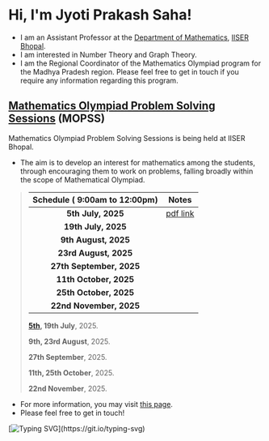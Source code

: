 # Hi, I'm Jyoti Prakash Saha!

* I am an Assistant Professor at the [Department of Mathematics](https://maths.iiserb.ac.in/), [IISER Bhopal](https://www.iiserb.ac.in/).
* I am interested in Number Theory and Graph Theory.
* I am the Regional Coordinator of the Mathematics Olympiad program for the Madhya Pradesh region. Please feel free to get in touch if you require any information regarding this program. 

## [Mathematics Olympiad Problem Solving Sessions](https://jpsaha.github.io/MOTP/MOPSS/) (MOPSS)

Mathematics Olympiad Problem Solving Sessions is being held at IISER Bhopal.

  * The aim is to develop an interest for mathematics among the students, through encouraging them to work on problems, falling broadly within the scope of Mathematical Olympiad.


> |     Schedule  (<i class="fa-solid fa-clock"></i> **9:00am to 12:00pm**)   |      Notes     |
> | :------------: | :------------: |
> | **5th July, 2025** | [pdf link](../../../MOTP/assets/pdf/MOPSS/MOPSS25July05.pdf) |
> | **19th July, 2025** |            |     
> | **9th August, 2025** |            |    
> | **23rd August, 2025** |            |   
> | **27th September, 2025** |            |
> | **11th October, 2025** |            | 
> | **25th October, 2025** |            | 
> | **22nd November, 2025** |            |
>
> 
>   <i class="fas fa-calendar-alt" style="color:gray"></i> **[5th](../../assets/pdf/MOPSS/MOPSS25July05.pdf), 19th July**, 2025.
> 
>   <i class="fas fa-calendar-alt" style="color:gray"></i> **9th, 23rd August**, 2025.
>
>   <i class="fas fa-calendar-alt" style="color:gray"></i> **27th September**, 2025.
>
>   <i class="fas fa-calendar-alt" style="color:gray"></i> **11th, 25th October**, 2025.
>
>   <i class="fas fa-calendar-alt" style="color:gray"></i> **22nd November**, 2025.
>

  * For more information, you may visit [this page](https://jpsaha.github.io/MOTP/MOPSS/).
  * Please feel free to get in touch!
 
[![Typing SVG](https://readme-typing-svg.demolab.com/?lines=Hi+there+👋,+I+am+Jyoti+Prakash+Saha;+Welcome+to+My+Profile!)](https://git.io/typing-svg)

<!--
**jpsaha/jpsaha** is a ✨ _special_ ✨ repository because its `README.md` (this file) appears on your GitHub profile.

Here are some ideas to get you started:

- 🔭 I’m currently working on ...
- 🌱 I’m currently learning ...
- 👯 I’m looking to collaborate on ...
- 🤔 I’m looking for help with ...
- 💬 Ask me about ...
- 📫 How to reach me: ...
- 😄 Pronouns: ...
- ⚡ Fun fact: ...
-->
